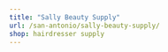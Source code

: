 ```yaml
---
title: "Sally Beauty Supply"
url: /san-antonio/sally-beauty-supply/
shop: hairdresser supply
---
```

